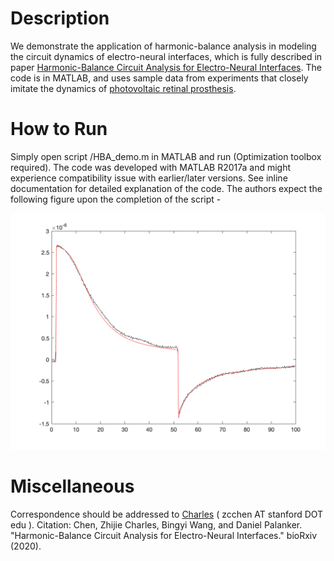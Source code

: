 # Description
We demonstrate the application of harmonic-balance analysis in modeling the circuit dynamics of electro-neural interfaces, which is fully described in paper [Harmonic-Balance Circuit Analysis for Electro-Neural Interfaces](https://doi.org/10.1101/2020.01.17.910968). The code is in MATLAB, and uses sample data from experiments that closely imitate the dynamics of [photovoltaic retinal prosthesis](https://en.wikipedia.org/wiki/Photovoltaic_retinal_prosthesis).

# How to Run
Simply open script /HBA_demo.m in MATLAB and run (Optimization toolbox required). The code was developed with MATLAB R2017a and might experience compatibility issue with earlier/later versions. See inline documentation for detailed explanation of the code. The authors expect the following figure upon the completion of the script -

![HBA Current Response](https://github.com/CCCharlesChan/HBA_demo/blob/master/fig_demo.png)

# Miscellaneous
Correspondence should be addressed to [Charles](mailto:zcchen@stanford.edu?subject=[GitHub]%20HBA%20for%20Neural%20Interfaces) ( zcchen AT stanford DOT edu ).
Citation: Chen, Zhijie Charles, Bingyi Wang, and Daniel Palanker. "Harmonic-Balance Circuit Analysis for Electro-Neural Interfaces." bioRxiv (2020).
